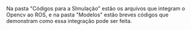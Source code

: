 Na pasta "Códigos para a SImulação" estão os arquivos que integram o Opencv ao ROS, e na pasta "Modelos" estão breves códigos que demonstram como essa integração pode ser feita.
